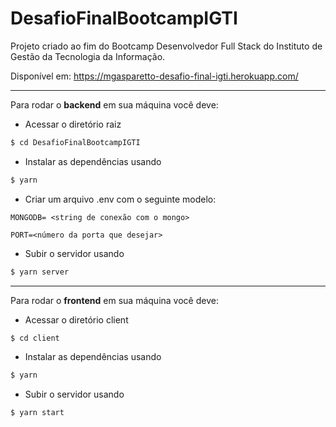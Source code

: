 # DesafioFinalBootcampIGTI

Projeto criado ao fim do Bootcamp Desenvolvedor Full Stack do Instituto de Gestão da Tecnologia da Informação.

Disponível em: https://mgasparetto-desafio-final-igti.herokuapp.com/

---

Para rodar o **backend** em sua máquina você deve:
* Acessar o diretório raiz
```sh
$ cd DesafioFinalBootcampIGTI
```
* Instalar as dependências usando
```sh
$ yarn
```
* Criar um arquivo .env com o seguinte modelo:

`MONGODB= <string de conexão com o mongo>`

`PORT=<número da porta que desejar>`
* Subir o servidor usando
```sh
$ yarn server
```
---
Para rodar o **frontend** em sua máquina você deve:
* Acessar o diretório client
```sh
$ cd client
```
* Instalar as dependências usando
```sh
$ yarn
```
* Subir o servidor usando
```sh
$ yarn start
```

